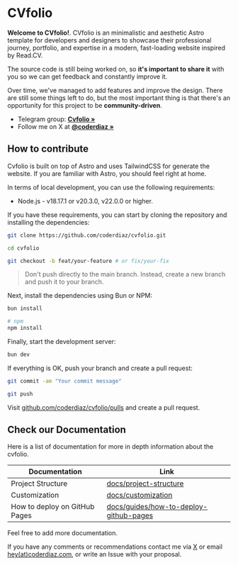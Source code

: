 # CVfolio

**Welcome to CVfolio!**. CVfolio is an minimalistic and aesthetic Astro template for developers and designers to showcase their professional journey, portfolio, and expertise in a modern, fast-loading website inspired by Read.CV.

The source code is still being worked on, so **it's important to share it** with you so we can get feedback and constantly improve it.

Over time, we've managed to add features and improve the design. There are still some things left to do, but the most important thing is that there's an opportunity for this project to be **community-driven**.

- Telegram group: **[Cvfolio »](https://t.me/+5xVGgQ9aQOk1ZmNh)**
- Follow me on X at **[@coderdiaz »](https://x.com/coderdiaz)**

## How to contribute

Cvfolio is built on top of Astro and uses TailwindCSS for generate the website. If you are familiar with Astro, you should feel right at home.

In terms of local development, you can use the following requirements:

- Node.js - v18.17.1 or v20.3.0, v22.0.0 or higher.

If you have these requirements, you can start by cloning the repository and installing the dependencies:

```sh
git clone https://github.com/coderdiaz/cvfolio.git

cd cvfolio

git checkout -b feat/your-feature # or fix/your-fix
```

> Don't push directly to the main branch. Instead, create a new branch and push it to your branch.

Next, install the dependencies using Bun or NPM:

```sh
bun install

# npm
npm install
```

Finally, start the development server:

```sh
bun dev
```

If everything is OK, push your branch and create a pull request:

```sh
git commit -am "Your commit message"

git push
```

Visit [github.com/coderdiaz/cvfolio/pulls](https://github.com/coderdiaz/cvfolio/pulls) and create a pull request.

## Check our Documentation

Here is a list of documentation for more in depth information about the cvfolio.

| Documentation                 | Link                                                                                |
| ----------------------------- | ----------------------------------------------------------------------------------- |
| Project Structure             | [docs/project-structure](/docs/project-structure.md)                                |
| Customization                 | [docs/customization](/docs/customization.md)                                        |
| How to deploy on GitHub Pages | [docs/guides/how-to-deploy-github-pages](docs/guides/how-to-deploy-github-pages.md) |

Feel free to add more documentation.

If you have any comments or recommendations contact me vía [X](https://x.com/coderdiaz) or email [hey(at)coderdiaz.com](mailto:hey@coderdiaz.com), or write an Issue with your proposal.

